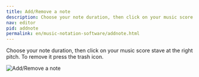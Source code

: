 ```yaml
---
title: Add/Remove a note
description: Choose your note duration, then click on your music score stave at the right pitch. To remove it press the trash icon.
nav: editor
pid: addnote
permalink: en/music-notation-software/addnote.html
---
```


Choose your note duration, then click on your music score stave at the right pitch. To remove it press the trash icon.

![Add/Remove a note](https://flat.io/img/help/editor_addnote_en.gif)
